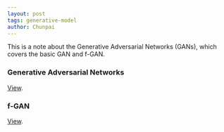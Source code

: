 ```yaml
---
layout: post
tags: generative-model
author: Chunpai
---
```


This is a note about the Generative Adversarial Networks (GANs), which covers the basic GAN and f-GAN. 



### Generative Adversarial Networks

[View](/assets/note/Generative_Adversary_Network.pdf).

### f-GAN

[View](/assets/note/f_GAN.pdf).





